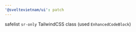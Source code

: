 ```yaml
---
'@sveltevietnam/ui': patch
---
```


safelist `sr-only` TailwindCSS class (used `EnhancedCodeBlock`)
